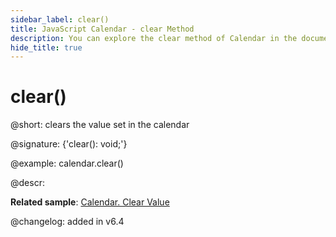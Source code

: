 ```yaml
---
sidebar_label: clear()
title: JavaScript Calendar - clear Method
description: You can explore the clear method of Calendar in the documentation of the DHTMLX JavaScript UI library. Browse developer guides and API reference, try out code examples and live demos, and download a free 30-day evaluation version of DHTMLX Suite 7.
hide_title: true
---    
```


# clear()

@short: clears the value set in the calendar

@signature: {'clear(): void;'}

@example:
calendar.clear()

@descr:

**Related sample**: [Calendar. Clear Value](https://snippet.dhtmlx.com/zu2n05at)

@changelog: added in v6.4
